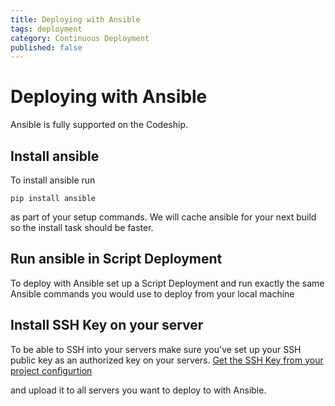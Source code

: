 ```yaml
---
title: Deploying with Ansible
tags: deployment
category: Continuous Deployment
published: false
---
```


# Deploying with Ansible

Ansible is fully supported on the Codeship.

## Install ansible
To install ansible run

    pip install ansible

as part of your setup commands. We will cache ansible for your next build so the install task should be faster.

## Run ansible in Script Deployment
To deploy with Ansible set up a Script Deployment and run exactly the same Ansible commands you would use to deploy from your local machine

## Install SSH Key on your server
To be able to SSH into your servers make sure you've set up your SSH public key as an authorized key on your servers. [Get the SSH Key from your project configurtion](http://docs.codeship.io/questions/71552-Where-can-I-find-the-SSH-Public-Key-for-my-project)

and upload it to all servers you want to deploy to with Ansible.
